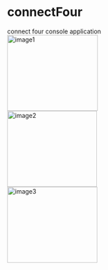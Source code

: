 # connectFour

connect four console application <br>
<img width="209" height ="175" alt="image1" src="https://user-images.githubusercontent.com/118981344/216851556-97e3cf37-ea46-4430-bfaf-a0186062728b.png"><br>
<img width="207" height ="175" alt="image2" src="https://user-images.githubusercontent.com/118981344/216851561-472c38fe-589f-4196-af68-7739c5531abd.png"><br>
<img width="208" height ="175" alt="image3" src="https://user-images.githubusercontent.com/118981344/216851565-c7fbce0b-4593-490d-811a-4379f2e92fc0.png">
